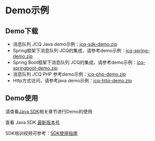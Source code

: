 # Demo示例
## Demo下载

- 消息队列 JCQ Java demo示例：[jcq-sdk-demo.zip](../../../../image/Internet-Middleware/Message-Queue/jcq-sdk-demo-20210716update.zip)
- Spring框架下消息队列 JCQ的集成，请参考demo示例：[jcq-spring-demo.zip](../../../../image/Internet-Middleware/Message-Queue/jcq-spring-demo-20210716update.zip)
- Spring Boot框架下消息队列 JCQ的集成，请参考demo示例：[jcq-springboot-demo.zip](../../../../image/Internet-Middleware/Message-Queue/jcq-springboot-demo-20210716update.zip)
- 消息队列 JCQ PHP 参考demo示例：[jcq-php-demo.zip](../../../../image/Internet-Middleware/Message-Queue/PHP_Demo.zip)
- Http方式访问，请参考java demo示例：[jcq-http-demo.zip](../../../../image/Internet-Middleware/Message-Queue/jcq-http-demo-20210716update.zip)



## Demo使用
   请查看[Java SDK](../SDK-Rerference/Java-SDK/Environment-Preparation.md)相关章节进行Demo的使用
   
   查看 Java SDK [最新版本号](https://mvnrepository.com/artifact/com.jdcloud/jcq-java-sdk)
   
   SDK培训视频可参考：[SDK使用指南](https://online-demo-donot-delete.s3.cn-north-1.jdcloud-oss.com/JCQ-SDK-demo-video.mp4)
